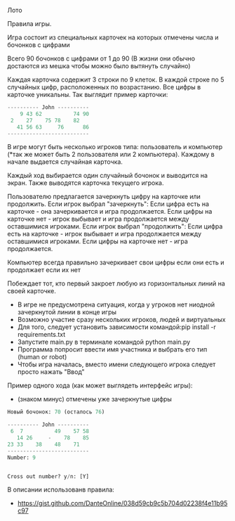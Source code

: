 Лото

Правила игры.

Игра состоит из специальных карточек на которых отмечены числа и бочонков с цифрами

Всего 90 бочонков с цифрами от 1 до 90 (В жизни они обычно достаются из мешка чтобы можно было вытянуть случайно)

Каждая карточка содержит 3 строки по 9 клеток. В каждой строке по 5 случайных цифр, 
расположенных по возрастанию. Все цифры в карточке уникальны. Так выглядит пример карточки:
```python
---------- John ----------
    9 43 62          74 90
 2    27    75 78    82
   41 56 63     76      86 
--------------------------
```
В игре могут быть несколько игроков типа: пользователь и компьютер (*так же может быть 2 пользователя или 2 компьютера). 
Каждому в начале выдается случайная карточка. 

Каждый ход выбирается один случайный бочонок и выводится на экран.
Также выводятся карточка текущего игрока.

Пользователю предлагается зачеркнуть цифру на карточке или продолжить.
Если игрок выбрал "зачеркнуть":
	Если цифра есть на карточке - она зачеркивается и игра продолжается.
	Если цифры на карточке нет - игрок выбывает и игра продолжается между оставшимися игроками.
Если игрок выбрал "продолжить":
	Если цифра есть на карточке - игрок выбывает и игра продолжается между оставшимися игроками.
	Если цифры на карточке нет - игра продолжается.
    
Компьютер всегда правильно зачеркивает свои цифры если они есть и продолжает если их нет
	
Побеждает тот, кто первый закроет любую из горизонтальных линий на своей карточке.

- В игре не предусмотрена ситуация, когда у угроков нет ниодной зачеркнутой линии в конце игры
- Возможно участие сразу нескольких игроков, людей и виртуальных
- Для того, следует установить зависимости командой:pip install -r requirements.txt 
- Запустите main.py в терминале командой python main.py
- Программа попросит ввести имя участника и выбрать его тип (human or robot)
- Чтобы игра началась, вместо имени следующего игрока следует просто нажать "Ввод"



Пример одного хода (как может выглядеть интерфейс игры):
- (знаком минус) отмечены уже зачеркнутые цифры

```python
Новый бочонок: 70 (осталось 76)

---------- John ----------
 6  7          49    57 58
   14 26     -    78    85
23 33    38    48    71   
--------------------------
Number: 9


Cross out number? y/n: [Y]
```


В описании использованв правила:
- https://gist.github.com/DanteOnline/038d59cb9c5b704d02238f4e11b95c97


